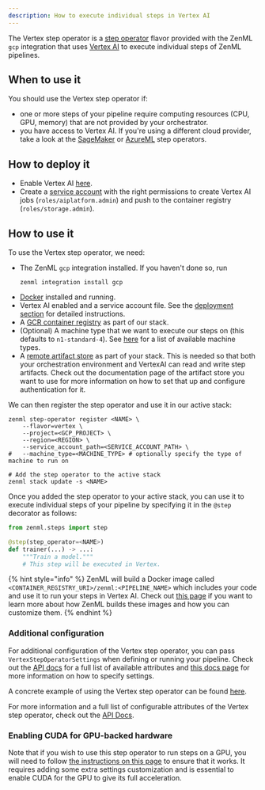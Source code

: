 ```yaml
---
description: How to execute individual steps in Vertex AI
---
```


The Vertex step operator is a [step operator](step-operators.md) flavor 
provided with the ZenML `gcp` integration that uses 
[Vertex AI](https://cloud.google.com/vertex-ai) to execute individual steps of 
ZenML pipelines.

## When to use it

You should use the Vertex step operator if:
* one or more steps of your pipeline require computing resources 
(CPU, GPU, memory) that are not provided by your orchestrator.
* you have access to Vertex AI. If you're using a different cloud provider, take 
a look at the [SageMaker](sagemaker.md) or [AzureML](azureml.md) 
step operators.

## How to deploy it

* Enable Vertex AI [here](https://console.cloud.google.com/vertex-ai).
* Create a [service account](https://cloud.google.com/iam/docs/service-accounts) 
with the right permissions to create Vertex AI jobs (`roles/aiplatform.admin`)
and push to the container registry (`roles/storage.admin`).

## How to use it

To use the Vertex step operator, we need:
* The ZenML `gcp` integration installed. If you haven't done so, run 
    ```shell
    zenml integration install gcp
    ```
* [Docker](https://www.docker.com) installed and running.
* Vertex AI enabled and a service account file. See the [deployment section](#how-do-you-deploy-it)
for detailed instructions.
* A [GCR container registry](../container-registries/gcp.md) as part of our 
stack.
* (Optional) A machine type that we want to execute our steps on (this 
defaults to `n1-standard-4`). See [here](https://cloud.google.com/vertex-ai/docs/training/configure-compute#machine-types)
for a list of available machine types.
* A [remote artifact store](../artifact-stores/artifact-stores.md) as part of 
your stack. This is needed so that both your orchestration environment and 
VertexAI can read and write step artifacts. Check out the documentation page 
of the artifact store you want to use for more information on how to set that up
and configure authentication for it.

We can then register the step operator and use it in our active stack:
```shell
zenml step-operator register <NAME> \
    --flavor=vertex \
    --project=<GCP_PROJECT> \
    --region=<REGION> \
    --service_account_path=<SERVICE_ACCOUNT_PATH> \
#   --machine_type=<MACHINE_TYPE> # optionally specify the type of machine to run on

# Add the step operator to the active stack
zenml stack update -s <NAME>
```

Once you added the step operator to your active stack, you can use it to
execute individual steps of your pipeline by specifying it in the `@step` 
decorator as follows:
```python
from zenml.steps import step

@step(step_operator=<NAME>)
def trainer(...) -> ...:
    """Train a model."""
    # This step will be executed in Vertex.
```

{% hint style="info" %}
ZenML will build a Docker image called `<CONTAINER_REGISTRY_URI>/zenml:<PIPELINE_NAME>`
which includes your code and use it to run your steps in Vertex AI. Check out
[this page](../../../../old_book/starter-guide/production-fundamentals/containerization.md) if you want to 
learn more about how ZenML builds these images and how you can customize them.
{% endhint %}

### Additional configuration

For additional configuration of the Vertex step operator, you can pass
`VertexStepOperatorSettings` when defining or running your pipeline.
Check out the
[API docs](https://apidocs.zenml.io/latest/integration_code_docs/integrations-gcp/#zenml.integrations.gcp.flavors.vertex_step_operator_flavor.VertexStepOperatorSettings)
for a full list of available attributes and [this docs page](../..//advanced-guide/pipelines/settings.md)
for more information on how to specify settings.

A concrete example of using the Vertex step operator can be found 
[here](https://github.com/zenml-io/zenml/tree/main/examples/step_operator_remote_training).

For more information and a full list of configurable attributes of the Vertex 
step operator, check out the [API Docs](https://apidocs.zenml.io/latest/integration_code_docs/integrations-gcp/#zenml.integrations.gcp.step_operators.vertex_step_operator.VertexStepOperator).

### Enabling CUDA for GPU-backed hardware

Note that if you wish to use this step operator to run steps on a GPU, you will
need to follow [the instructions on this page](../../../../old_book/advanced-guide/pipelines/gpu-hardware.md) to ensure that it works. It
requires adding some extra settings customization and is essential to enable
CUDA for the GPU to give its full acceleration.
